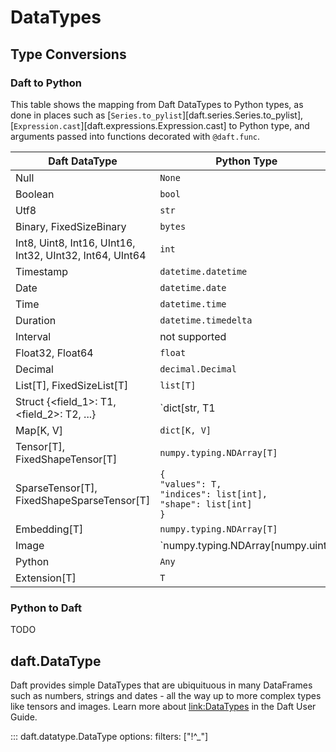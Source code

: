 # DataTypes

## Type Conversions

### Daft to Python

<!-- Note: the conversions here should match the behavior of the Rust `impl IntoPyObject for Literal`: `src/daft-core/src-lit/python.rs` -->

This table shows the mapping from Daft DataTypes to Python types, as done in places such as [`Series.to_pylist`][daft.series.Series.to_pylist], [`Expression.cast`][daft.expressions.Expression.cast] to Python type, and arguments passed into functions decorated with `@daft.func`.

| Daft DataType                                                        | Python Type                                                                         |
|----------------------------------------------------------------------|-------------------------------------------------------------------------------------|
| Null                                                                 | `None`                                                                              |
| Boolean                                                              | `bool`                                                                              |
| Utf8                                                                 | `str`                                                                               |
| Binary, FixedSizeBinary                                              | `bytes`                                                                             |
| Int8, Uint8, Int16, UInt16, Int32, UInt32, Int64, UInt64             | `int`                                                                               |
| Timestamp                                                            | `datetime.datetime`                                                                 |
| Date                                                                 | `datetime.date`                                                                     |
| Time                                                                 | `datetime.time`                                                                     |
| Duration                                                             | `datetime.timedelta`                                                                |
| Interval                                                             | not supported                                                                       |
| Float32, Float64                                                     | `float`                                                                             |
| Decimal                                                              | `decimal.Decimal`                                                                   |
| List[T], FixedSizeList[T]                                            | `list[T]`                                                                           |
| Struct \{<field_1\>: T1, <field_2\>: T2, ...\}                       | `dict[str, T1 | T2 | ...]`                                                          |
| Map[K, V]                                                            | `dict[K, V]`                                                                        |
| Tensor[T], FixedShapeTensor[T]                                       | `numpy.typing.NDArray[T]`                                                           |
| SparseTensor[T], FixedShapeSparseTensor[T]                           | `{`<br>`"values": T,`<br>`"indices": list[int],`<br>`"shape": list[int]`<br>`}`     |
| Embedding[T]                                                         | `numpy.typing.NDArray[T]`                                                           |
| Image                                                                | `numpy.typing.NDArray[numpy.uint8 | numpy.uint16 | numpy.float32]`                  |
| Python                                                               | `Any`                                                                               |
| Extension[T]                                                         | `T`                                                                                 |

### Python to Daft
TODO

## daft.DataType

Daft provides simple DataTypes that are ubiquituous in many DataFrames such as numbers, strings and dates - all the way up to more complex types like tensors and images. Learn more about [link:DataTypes](../core_concepts.md#datatypes) in the Daft User Guide.

::: daft.datatype.DataType
    options:
        filters: ["!^_"]

<!-- add more pages to filters to include them, see dataframe for example -->

<!-- fix: do we need class datatype> -->
